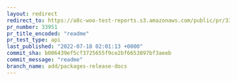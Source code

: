```yaml
---
layout: redirect
redirect_to: https://a8c-woo-test-reports.s3.amazonaws.com/public/pr/33951/api/index.html
pr_number: 33951
pr_title_encoded: "readme"
pr_test_type: api
last_published: "2022-07-18 02:01:13 +0000"
commit_sha: b006439ef5cf3725655f9ce2bf6653897bf3aeeb
commit_message: "readme"
branch_name: add/packages-release-docs
---
```


